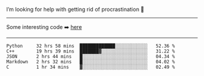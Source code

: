 I’m looking for help with getting rid of procrastination 🤔

-----

Some interesting code :arrow_right: [here](https://github.com/zhen8838/playground)

-----

<!--START_SECTION:waka-->
```text
Python     32 hrs 58 mins  █████████████░░░░░░░░░░░░   52.36 % 
C++        19 hrs 39 mins  ███████▓░░░░░░░░░░░░░░░░░   31.22 % 
JSON       2 hrs 44 mins   █░░░░░░░░░░░░░░░░░░░░░░░░   04.34 % 
Markdown   2 hrs 32 mins   █░░░░░░░░░░░░░░░░░░░░░░░░   04.02 % 
C          1 hr 34 mins    ▓░░░░░░░░░░░░░░░░░░░░░░░░   02.49 % 
```
<!--END_SECTION:waka-->

<!--
**zhen8838/zhen8838** is a ✨ _special_ ✨ repository because its `README.md` (this file) appears on your GitHub profile.

Here are some ideas to get you started:

- 🔭 I’m currently working on ...
- 🌱 I’m currently learning ...
- 👯 I’m looking to collaborate on ...
 ...
- 💬 Ask me about ...
- 📫 How to reach me: ...
- 😄 Pronouns: ...
- ⚡ Fun fact: ...
-->
